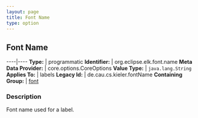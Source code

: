 ```yaml
---
layout: page
title: Font Name
type: option
---
```

## Font Name

----|----
**Type:** | programmatic
**Identifier:** | org.eclipse.elk.font.name
**Meta Data Provider:** | core.options.CoreOptions
**Value Type:** | `java.lang.String`
**Applies To:** | labels
**Legacy Id:** | de.cau.cs.kieler.fontName
**Containing Group:** | [font](org-eclipse-elk-font)

### Description

Font name used for a label.
